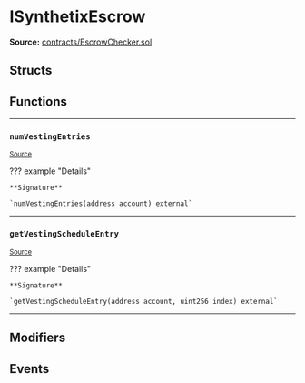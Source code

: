 # ISynthetixEscrow

**Source:** [contracts/EscrowChecker.sol](https://github.com/Synthetixio/synthetix/tree/develop/contracts/EscrowChecker.sol)

## Structs

## Functions

---

### `numVestingEntries`
<sub>[Source](https://github.com/Synthetixio/synthetix/tree/develop/contracts/EscrowChecker.sol#L5)</sub>

??? example "Details"

    **Signature**

    `numVestingEntries(address account) external`

---

### `getVestingScheduleEntry`
<sub>[Source](https://github.com/Synthetixio/synthetix/tree/develop/contracts/EscrowChecker.sol#L7)</sub>

??? example "Details"

    **Signature**

    `getVestingScheduleEntry(address account, uint256 index) external`

---

## Modifiers

## Events

